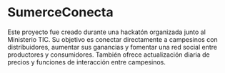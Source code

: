 # SumerceConecta
Este proyecto fue creado durante una hackatón organizada junto al Ministerio TIC. Su objetivo es conectar directamente a campesinos con distribuidores, aumentar sus ganancias y fomentar una red social entre productores y consumidores. También ofrece actualización diaria de precios y funciones de interacción entre campesinos.
